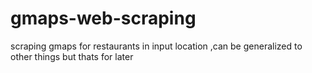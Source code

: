 # gmaps-web-scraping
scraping gmaps for restaurants in input location ,can be generalized to other things but thats for later 
